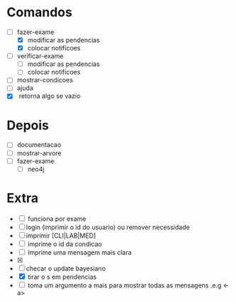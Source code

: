 # Comandos

- [ ] fazer-exame
    - [X] modificar as pendencias
    - [X] colocar notificoes
- [ ] verificar-exame
    - [ ] modificar as pendencias
    - [ ] colocar notificoes
- [ ] mostrar-condicoes
- [ ] ajuda
- [X] <pendencias> retorna algo se vazio

# Depois

- [ ] documentacao
- [ ] mostrar-arvore
- [ ] fazer-exame
    - [ ] neo4j

# Extra

- [ ] <mostrar-condicoes> funciona por exame
- [ ] login (imprimir o id do usuario) ou remover necessidade
- [ ] imprimir [CLI|LAB|MED]
- [ ] <registrar-condicao> imprime o id da condicao
- [ ] <pendencias> imprime uma mensagem mais clara
- [X] <listar-condicoes>
- [ ] checar o update bayesiano
- [X] <pendencias> tirar o s em pendencias
- [ ] <notificaoes> toma um argumento a mais para mostrar todas as mensagens .e.g <-a>
